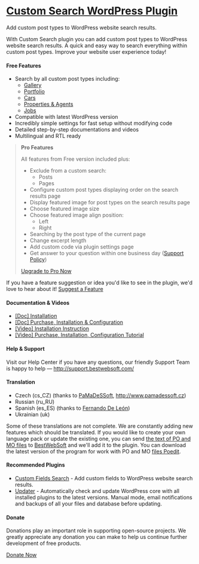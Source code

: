<a href="http://bestwebsoft.com/products/wordpress/plugins/custom-search/" target=_blank>Custom Search WordPress Plugin</a>
========================

Add custom post types to WordPress website search results.

<p>With Custom Search plugin you can add custom post types to WordPress website search results. A quick and easy way to search everything within custom post types. Improve your website user experience today!</p>


<div class='video'></div>


<h4>Free Features</h4>

<ul>
<li>Search by all custom post types including:

<ul>
<li><a href="http://bestwebsoft.com/products/gallery/?k=a7970636432b7a4dcc5ad805f87b2696">Gallery</a></li>
<li><a href="http://bestwebsoft.com/products/portfolio/?k=2ac66bf272f5329cdf78ed8cb10d49b2">Portfolio</a></li>
<li><a href="http://bestwebsoft.com/products/car-rental/?k=4f3314a1fe385c140e4ff9e361b2e300">Cars</a></li>
<li><a href="http://bestwebsoft.com/products/realty/?k=9916846ebbdecc2ba40ce3bff4fbf9f2">Properties &#38; Agents</a></li>
<li><a href="http://bestwebsoft.com/products/job-board/">Jobs</a></li>
</ul></li>
<li>Compatible with latest WordPress version</li>
<li>Incredibly simple settings for fast setup without modifying code</li>
<li>Detailed step-by-step documentations and videos</li>
<li>Multilingual and RTL ready</li>
</ul>

<blockquote>
  <p><strong>Pro Features</strong></p>
  
  <p>All features from Free version included plus:</p>
  
  <ul>
  <li>Exclude from a custom search:
  
  <ul>
  <li>Posts</li>
  <li>Pages</li>
  </ul></li>
  <li>Configure custom post types displaying order on the search results page </li>
  <li>Display featured image for post types on the search results page</li>
  <li>Choose featured image size </li>
  <li>Choose featured image align position:
  
  <ul>
  <li>Left</li>
  <li>Right</li>
  </ul></li>
  <li>Searching by the post type of the current page </li>
  <li>Change excerpt length</li>
  <li>Add custom code via plugin settings page</li>
  <li>Get answer to your question within one business day (<a href="http://bestwebsoft.com/support-policy/">Support Policy</a>)</li>
  </ul>
  
  <p><a href="http://bestwebsoft.com/products/custom-search/?k=b67e3e538cdb8bb841b81467655eb0f7">Upgrade to Pro Now</a></p>
</blockquote>

<p>If you have a feature suggestion or idea you'd like to see in the plugin, we'd love to hear about it! <a href="http://support.bestwebsoft.com/hc/en-us/requests/new">Suggest a Feature</a></p>

<h4>Documentation &#38; Videos</h4>

<ul>
<li><a href="https://docs.google.com/document/d/1fPZmLyDQxMe0wxaKN-Mbi6Aa9R8vbL6dG365oXVVeSU/">[Doc] Installation</a></li>
<li><a href="https://docs.google.com/document/d/1fudtNHNgqHq8_YZ02TtsAwoiLyMnZ-hbiWwBCMAfcTc/">[Doc] Purchase, Installation &#38; Configuration</a></li>
<li><a href="https://www.youtube.com/watch?v=2tuQNyfXZ-I">[Video] Installation Instruction</a></li>
<li><a href="https://www.youtube.com/watch?v=6w7qOA9P0HY">[Video] Purchase, Installation, Configuration Tutorial</a></li>
</ul>

<h4>Help &#38; Support</h4>

<p>Visit our Help Center if you have any questions, our friendly Support Team is happy to help &#8212; <a href="http://support.bestwebsoft.com/">http://support.bestwebsoft.com/</a></p>

<h4>Translation</h4>

<ul>
<li>Czech (cs_CZ) (thanks to <a href="mailto:info@pamadessoft.cz">PaMaDeSSoft</a>, <a href="http://www.pamadessoft.cz" rel="nofollow">http://www.pamadessoft.cz</a>)</li>
<li>Russian (ru_RU)</li>
<li>Spanish (es_ES) (thanks to <a href="mailto:mrjosefernando@gmail.com">Fernando De Le&#243;n</a>)</li>
<li>Ukrainian (uk)</li>
</ul>

<p>Some of these translations are not complete. We are constantly adding new features which should be translated. If you would like to create your own language pack or update the existing one, you can send <a href="http://codex.wordpress.org/Translating_WordPress">the text of PO and MO files</a> to <a href="http://support.bestwebsoft.com/hc/en-us/requests/new">BestWebSoft</a> and we'll add it to the plugin. You can download the latest version of the program for work with PO and MO <a href="http://www.poedit.net/download.php">files Poedit</a>.</p>

<h4>Recommended Plugins</h4>

<ul>
<li><a href="http://bestwebsoft.com/products/custom-fields-search/">Custom Fields Search</a> - Add custom fields to WordPress website search results.</li>
<li><a href="http://bestwebsoft.com/products/updater/?k=7b42404bbc8ad8cb8745f8704cba3c9a">Updater</a> - Automatically check and update WordPress core with all installed plugins to the latest versions. Manual mode, email notifications and backups of all your files and database before updating.</li>
</ul>

<h4>Donate</h4>

<p>Donations play an important role in supporting open-source projects. We greatly appreciate any donation you can make to help us continue further development of free products.</p>

<p><a href="http://bestwebsoft.com/donate/">Donate Now</a></p>